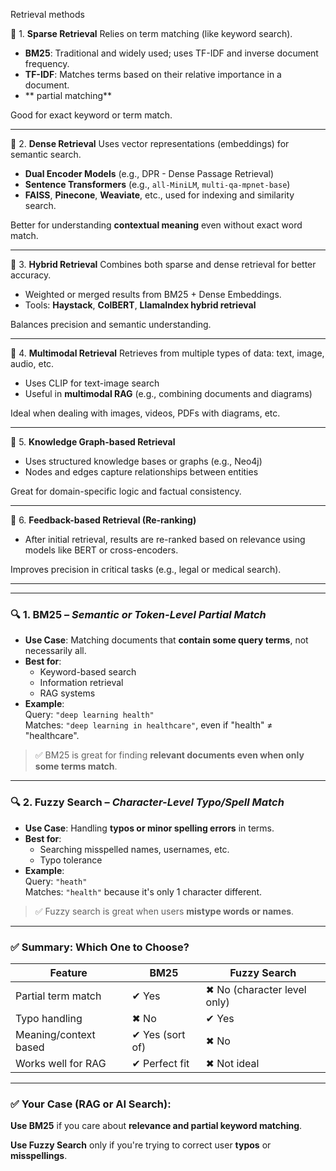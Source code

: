 Retrieval methods

 🔹 1. **Sparse Retrieval**
Relies on term matching (like keyword search).
- **BM25**: Traditional and widely used; uses TF-IDF and inverse document frequency.
- **TF-IDF**: Matches terms based on their relative importance in a document.
- ** partial matching**
  
 Good for exact keyword or term match.

---

🔹 2. **Dense Retrieval**
Uses vector representations (embeddings) for semantic search.
- **Dual Encoder Models** (e.g., DPR - Dense Passage Retrieval)
- **Sentence Transformers** (e.g., `all-MiniLM`, `multi-qa-mpnet-base`)
- **FAISS**, **Pinecone**, **Weaviate**, etc., used for indexing and similarity search.

 Better for understanding **contextual meaning** even without exact word match.

---

 🔹 3. **Hybrid Retrieval**
Combines both sparse and dense retrieval for better accuracy.
- Weighted or merged results from BM25 + Dense Embeddings.
- Tools: **Haystack**, **ColBERT**, **LlamaIndex hybrid retrieval**

 Balances precision and semantic understanding.

---

 🔹 4. **Multimodal Retrieval**
Retrieves from multiple types of data: text, image, audio, etc.
- Uses CLIP for text-image search
- Useful in **multimodal RAG** (e.g., combining documents and diagrams)

 Ideal when dealing with images, videos, PDFs with diagrams, etc.

---

 🔹 5. **Knowledge Graph-based Retrieval**
- Uses structured knowledge bases or graphs (e.g., Neo4j)
- Nodes and edges capture relationships between entities

 Great for domain-specific logic and factual consistency.

---

 🔹 6. **Feedback-based Retrieval (Re-ranking)**
- After initial retrieval, results are re-ranked based on relevance using models like BERT or cross-encoders.

 Improves precision in critical tasks (e.g., legal or medical search).

---



---

### 🔍 1. **BM25** – *Semantic or Token-Level Partial Match*

- **Use Case**: Matching documents that **contain some query terms**, not necessarily all.
- **Best for**:
  - Keyword-based search
  - Information retrieval
  - RAG systems
- **Example**:  
  Query: `"deep learning health"`  
  Matches: `"deep learning in healthcare"`, even if "health" ≠ "healthcare".

> ✅ BM25 is great for finding **relevant documents even when only some terms match**.

---

### 🔍 2. **Fuzzy Search** – *Character-Level Typo/Spell Match*

- **Use Case**: Handling **typos or minor spelling errors** in terms.
- **Best for**:
  - Searching misspelled names, usernames, etc.
  - Typo tolerance
- **Example**:  
  Query: `"heath"`  
  Matches: `"health"` because it's only 1 character different.

> ✅ Fuzzy search is great when users **mistype words or names**.

---

### ✅ Summary: Which One to Choose?

| Feature                    | BM25                        | Fuzzy Search               |
|---------------------------|-----------------------------|----------------------------|
| Partial term match        | ✔ Yes                       | ✖ No (character level only)|
| Typo handling             | ✖ No                        | ✔ Yes                      |
| Meaning/context based     | ✔ Yes (sort of)             | ✖ No                       |
| Works well for RAG        | ✔ Perfect fit               | ✖ Not ideal                |

---

### ✅ Your Case (RAG or AI Search):
**Use BM25** if you care about **relevance and partial keyword matching**.

**Use Fuzzy Search** only if you're trying to correct user **typos** or **misspellings**.

